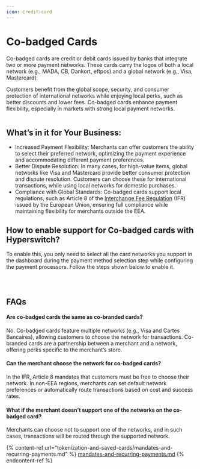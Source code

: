 ```yaml
---
icon: credit-card
---
```


# Co-badged Cards

Co-badged cards are credit or debit cards issued by banks that integrate two or more payment networks. These cards carry the logos of both a local network (e.g., MADA, CB, Dankort, eftpos) and a global network (e.g., Visa, Mastercard).&#x20;

Customers benefit from the global scope, security, and consumer protection of international networks while enjoying local perks, such as better discounts and lower fees. Co-badged cards enhance payment flexibility, especially in markets with strong local payment networks.

<figure><img src="https://lh7-rt.googleusercontent.com/docsz/AD_4nXf95RQ8eKXXo3IQI0TuK5Rcn_kiRM4u0VNdukMAFxleLIODje5FLFkO-SO2dK6EPtkNfhy8VYvFTt-NxGRB3RapqCqjyKs5mpFdYOZwsJELpUIGiDK9Kj4GXiId_macNX6_KntcIpzlBiV436h6q2Lo6xsT?key=cqdjEpZuvzmudtMKqZ5fuw" alt=""><figcaption></figcaption></figure>

## What’s in it for Your Business:

* Increased Payment Flexibility: Merchants can offer customers the ability to select their preferred network, optimizing the payment experience and accommodating different payment preferences.
* Better Dispute Resolution: In many cases, for high-value items, global networks like Visa and Mastercard provide better consumer protection and dispute resolution. Customers can choose these for international transactions, while using local networks for domestic purchases.
* Compliance with Global Standards: Co-badged cards support local regulations, such as Article 8 of the [Interchange Fee Regulation](https://eur-lex.europa.eu/legal-content/EN/TXT/?uri=CELEX%3A32015R0751) (IFR) issued by the European Union, ensuring full compliance while maintaining flexibility for merchants outside the EEA.

## How to enable support for Co-badged cards with Hyperswitch?

To enable this, you only need to select all the card networks you support in the dashboard during the payment method selection step while configuring the payment processors. Follow the steps shown below to enable it.

<figure><img src="https://lh7-rt.googleusercontent.com/docsz/AD_4nXfPduE2_wvZBZ7QgbiLygL26GGZNLw-cKVW1egGzBhr2yhZgX9LV00nZ_0RMPDlBlhPyCiXjISA3lBICyj3npvU-G1_RLnfUOVMQdad3QD6OSMSzKHfLpddstR5o_N_QEMohpcIwBJusMS7byt5qhiVDtmd?key=cqdjEpZuvzmudtMKqZ5fuw" alt=""><figcaption></figcaption></figure>

<figure><img src="https://lh7-rt.googleusercontent.com/docsz/AD_4nXeE7RC8Xyyp5OKRX63yML5-6furutp_oV4vckflcPqVwSwbWY2zoVcy2Kuwegj69d-9zhfjXSZLrbde7kNeLLa51eJDzU4eHfcYBGw-5Gar2ud6vM2I2C4qxtkZ8NF_tJOEoihkDEIDUCr_uRszPL43GX4P?key=cqdjEpZuvzmudtMKqZ5fuw" alt=""><figcaption></figcaption></figure>

<figure><img src="https://lh7-rt.googleusercontent.com/docsz/AD_4nXfnJ4MKRmiV4Qrp28ofV_tUVb5YwBE8Lb2LWSm42GUIr3UKfD7f7Lqvn4ID2worjh8GhiSb5wJZz9Di25NXGTWIV27brvSsCve692TXVjdJooo-FWFSU309BQfC3YW2CAQjj4t-N1_ocvlSiq8eTvT3Nmi7?key=cqdjEpZuvzmudtMKqZ5fuw" alt=""><figcaption></figcaption></figure>

## FAQs

#### Are co-badged cards the same as co-branded cards?&#x20;

No. Co-badged cards feature multiple networks (e.g., Visa and Cartes Bancaires), allowing customers to choose the network for transactions. Co-branded cards are a partnership between a merchant and a network, offering perks specific to the merchant’s store.

#### Can the merchant choose the network for co-badged cards?&#x20;

In the IFR, Article 8 mandates that customers must be free to choose their network. In non-EEA regions, merchants can set default network preferences or automatically route transactions based on cost and success rates.

#### What if the merchant doesn’t support one of the networks on the co-badged card?&#x20;

Merchants can choose not to support one of the networks, and in such cases, transactions will be routed through the supported network.

{% content-ref url="tokenization-and-saved-cards/mandates-and-recurring-payments.md" %}
[mandates-and-recurring-payments.md](tokenization-and-saved-cards/mandates-and-recurring-payments.md)
{% endcontent-ref %}
